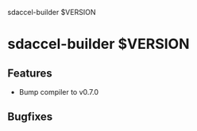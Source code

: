 sdaccel-builder $VERSION

# sdaccel-builder $VERSION

## Features

* Bump compiler to v0.7.0

## Bugfixes
